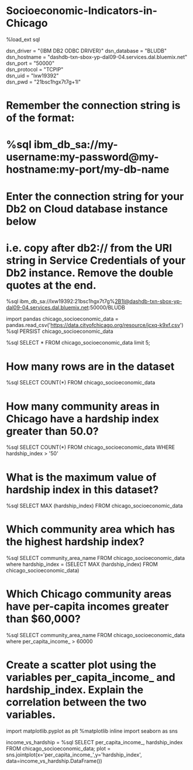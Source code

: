 # Socioeconomic-Indicators-in-Chicago

%load_ext sql

dsn_driver = "{IBM DB2 ODBC DRIVER}"
dsn_database = "BLUDB"              
dsn_hostname = "dashdb-txn-sbox-yp-dal09-04.services.dal.bluemix.net"            
dsn_port = "50000"                  
dsn_protocol = "TCPIP"            
dsn_uid = "lxw19392"               
dsn_pwd = "21bsc1hgx7t7g+1l"  
# Remember the connection string is of the format:
# %sql ibm_db_sa://my-username:my-password@my-hostname:my-port/my-db-name
# Enter the connection string for your Db2 on Cloud database instance below
# i.e. copy after db2:// from the URI string in Service Credentials of your Db2 instance. Remove the double quotes at the end.
%sql ibm_db_sa://lxw19392:21bsc1hgx7t7g%2B1l@dashdb-txn-sbox-yp-dal09-04.services.dal.bluemix.net:50000/BLUDB

import pandas
chicago_socioeconomic_data = pandas.read_csv('https://data.cityofchicago.org/resource/jcxq-k9xf.csv')
%sql PERSIST chicago_socioeconomic_data

%sql SELECT * FROM chicago_socioeconomic_data limit 5;

# How many rows are in the dataset

%sql SELECT COUNT(*) FROM chicago_socioeconomic_data

# How many community areas in Chicago have a hardship index greater than 50.0?

%sql SELECT COUNT(*) FROM chicago_socioeconomic_data WHERE hardship_index > '50'

# What is the maximum value of hardship index in this dataset?

%sql SELECT MAX (hardship_index) FROM chicago_socioeconomic_data

# Which community area which has the highest hardship index?

%sql SELECT community_area_name FROM chicago_socioeconomic_data where hardship_index = (SELECT MAX (hardship_index) FROM chicago_socioeconomic_data)

# Which Chicago community areas have per-capita incomes greater than $60,000?

%sql SELECT community_area_name FROM chicago_socioeconomic_data where per_capita_income_ > 60000

# Create a scatter plot using the variables per_capita_income_ and hardship_index. Explain the correlation between the two variables.

import matplotlib.pyplot as plt
%matplotlib inline
import seaborn as sns

income_vs_hardship = %sql SELECT per_capita_income_, hardship_index FROM chicago_socioeconomic_data;
plot = sns.jointplot(x='per_capita_income_',y='hardship_index', data=income_vs_hardship.DataFrame())

